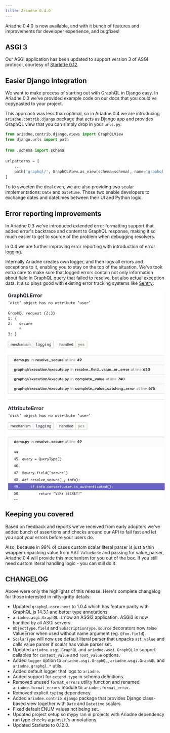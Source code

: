 ```yaml
---
title: Ariadne 0.4.0
---
```

<!--truncate-->

Ariadne 0.4.0 is now available, and with it bunch of features and improvements for developer experience, and bugfixes!


## ASGI 3

Our ASGI application has been updated to support version 3 of ASGI protocol, courtesy of [Starlette 0.12](https://www.starlette.io/).


##  Easier Django integration

We want to make process of starting out with GraphQL in Django easy. In Ariadne 0.3 we've provided example code on our docs that you could've copypasted to your project.

This approach was less than optimal, so in Ariadne 0.4 we are introducing `ariadne.contrib.django` package that acts as Django app and provides GraphQL view that you can simply drop in your `urls.py`:

```python
from ariadne.contrib.django.views import GraphQLView
from django.urls import path

from .schema import schema

urlpatterns = [
    ...
    path('graphql/', GraphQLView.as_view(schema=schema), name='graphql'),
]
```

To to sweeten the deal even, we are also providing two scalar implementations: `Date` and `Datetime`. Those two enable developers to exchange dates and datetimes between their UI and Python logic.


## Error reporting improvements

In Ariadne 0.3 we've introduced extended error formatting support that added error's backtrace and content to GraphQL response, making it so much easier to get to source of the problem when debugging resolvers.

In 0.4 we are further improving error reporting with introduction of error logging.

Internally Ariadne creates own logger, and then logs all errors and exceptions to it, enabling you to stay on the top of the situation. We've took extra care to make sure that logged errors contain not only information about field in GraphQL query that failed to resolve, but also actual exception data. It also plays good with existing error tracking systems like [Sentry](https://sentry.io):

![Error logged to Sentry](assets/error-in-sentry.png)


## Keeping you covered

Based on feedback and reports we've received from early adopters we've added bunch of assertions and checks around our API to fail fast and let you spot your errors before your users do.

Also, because in 99% of cases custom scalar literal parser is just a thin wrapper unpacking value from AST `ValueNode` and passing for value_parser, Ariadne 0.4 will provide this mechanism for you out of the box. If you still need custom literal handling logic - you can still do it.


## CHANGELOG

Above were only the highlights of this release. Here's complete changelog for those interested in nitty-gritty details:

- Updated `graphql-core-next` to 1.0.4 which has feature parity with GraphQL.js 14.3.1 and better type annotations.
- `ariadne.asgi.GraphQL` is now an ASGI3 application. ASGI3 is now handled by all ASGI servers.
- `ObjectType.field` and `SubscriptionType.source` decorators now raise ValueError when used without name argument (eg. `@foo.field`).
- `ScalarType` will now use default literal parser that unpacks `ast.value` and calls value parser if scalar has value parser set.
- Updated ``ariadne.asgi.GraphQL`` and ``ariadne.wsgi.GraphQL`` to support callables for ``context_value`` and ``root_value`` options.
- Added ``logger`` option to ``ariadne.asgi.GraphQL``, ``ariadne.wsgi.GraphQL`` and ``ariadne.graphql.*`` utils.
- Added default logger that logs to ``ariadne``.
- Added support for `extend type` in schema definitions.
- Removed unused `format_errors` utility function and renamed `ariadne.format_errors` module to `ariadne.format_error`.
- Removed explicit `typing` dependency.
- Added `ariadne.contrib.django` package that provides Django class-based view together with `Date` and `Datetime` scalars.
- Fixed default ENUM values not being set.
- Updated project setup so mypy ran in projects with Ariadne dependency run type checks against it's annotations.
- Updated Starlette to 0.12.0.
